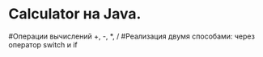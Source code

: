 # Calculator на Java.
#Операции вычислений +, -, *, /
#Реализация двумя способами: через оператор switch и if
